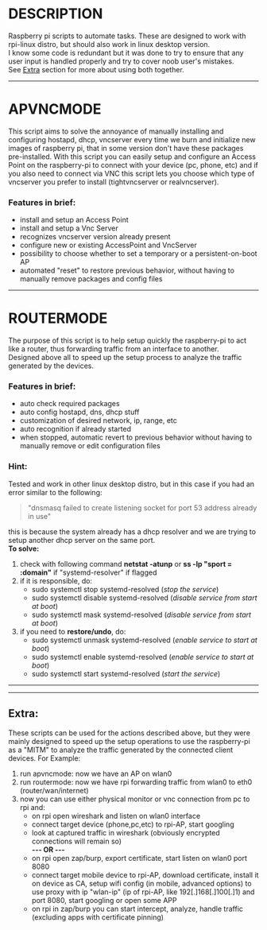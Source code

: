 # DESCRIPTION
Raspberry pi scripts to automate tasks. These are designed to work with rpi-linux distro, but should also work in linux desktop version.  
I know some code is redundant but it was done to try to ensure that any user input is handled properly and try to cover noob user's mistakes.  
See [Extra](https://github.com/h3xstone/AP-Router/edit/main/README.md#extra) section for more about using both together.

---
# APVNCMODE
This script aims to solve the annoyance of manually installing and configuring hostapd, dhcp, vncserver every time we burn and initialize new images of raspberry pi, that in some version don't have these packages pre-installed.
With this script you can easily setup and configure an Access Point on the raspberry-pi to connect with your device (pc, phone, etc) and if you also need to connect via VNC this script lets you choose which type of vncserver you prefer to install (tightvncserver or realvncserver).

### Features in brief:
- install and setup an Access Point
- install and setup a Vnc Server
- recognizes vncserver version already present
- configure new or existing AccessPoint and VncServer
- possibility to choose whether to set a temporary or a persistent-on-boot AP
- automated "reset" to restore previous behavior, without having to manually remove packages and config files

---
# ROUTERMODE
The purpose of this script is to help setup quickly the raspberry-pi to act like a router, thus forwarding traffic from an interface to another.  
Designed above all to speed up the setup process to analyze the traffic generated by the devices.

### Features in brief:
- auto check required packages
- auto config hostapd, dns, dhcp stuff
- customization of desired network, ip, range, etc
- auto recognition if already started
- when stopped, automatic revert to previous behavior without having to manually remove or edit configuration files

### Hint:
Tested and work in other linux desktop distro, but in this case if you had an error similar to the following:
> "dnsmasq failed to create listening socket for port 53 address already in use"  

this is because the system already has a dhcp resolver and we are trying to setup another dhcp server on the same port.  
**To solve:**

1. check with following command **netstat  -atunp** or **ss -lp "sport = :domain"** if "systemd-resolver" if flagged
2. if it is responsible, do:
    - sudo systemctl stop systemd-resolved	(*stop the service*)
    - sudo systemctl disable systemd-resolved	(*disable service from start at boot*)
    - sudo systemctl mask systemd-resolved	(*disable service from start at boot*)
3. if you need to **restore/undo**, do:
    - sudo systemctl unmask systemd-resolved	(*enable service to start at boot*)
    - sudo systemctl enable systemd-resolved	(*enable service to start at boot*)
    - sudo systemctl start systemd-resolved	(*start the service*)

---
---
## Extra:
These scripts can be used for the actions described above, but they were mainly designed to speed up the setup operations to use the raspberry-pi as a "MITM" to analyze the traffic generated by the connected client devices. For Example:

1. run apvncmode: now we have an AP on wlan0
2. run routermode: now we have rpi forwarding traffic from wlan0 to eth0 (router/wan/internet)
3. now you can use either physical monitor or vnc connection from pc to rpi and:
    - on rpi open wireshark and listen on wlan0 interface
    - connect target device (phone,pc,etc) to rpi-AP, start googling
    - look at captured traffic in wireshark (obviously encrypted connections will remain so)  
**--- OR ---**  
    - on rpi open zap/burp, export certificate, start listen on wlan0 port 8080
    - connect target mobile device to rpi-AP, download certificate, install it on device as CA, setup wifi config (in mobile, advanced options) to use proxy with ip "wlan-ip" (ip of rpi-AP, like 192[.]168[.]100[.]1) and port 8080, start googling or open some APP
    - on rpi in zap/burp you can start intercept, analyze, handle traffic (excluding apps with certificate pinning)
